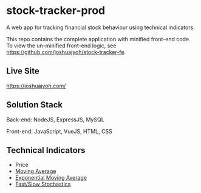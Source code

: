 # stock-tracker-prod

A web app for tracking financial stock behaviour using technical indicators.

This repo contains the complete application with minified front-end code. To view the un-minified front-end logic, see https://github.com/joshuajyoh/stock-tracker-fe.

## Live Site

https://joshuajyoh.com/

## Solution Stack

Back-end: NodeJS, ExpressJS, MySQL

Front-end: JavaScript, VueJS, HTML, CSS

## Technical Indicators

- Price
- [Moving Average](https://www.investopedia.com/terms/m/movingaverage.asp#:~:text=of%20Moving%20Averages-,Simple%20Moving%20Average,-A%20simple%20moving)
- [Exponential Moving Average](https://www.investopedia.com/terms/m/movingaverage.asp#:~:text=Jiang%20%C2%A9%20Investopedia%C2%A02021-,Exponential%20Moving%20Average%20(EMA),-The%20exponential%20moving)
- [Fast/Slow Stochastics](https://www.investopedia.com/terms/s/stochasticoscillator.asp)
